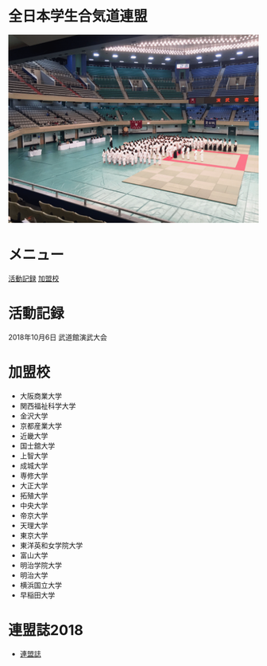 # 全日本学生合気道連盟
![renmei_photo](renmei.png)

# メニュー
[活動記録](README.md#activity)
[加盟校](README.md#university)

<a name='actitvity'></a>
# 活動記録
2018年10月6日 武道館演武大会

<a name='actitvity'></a>
# 加盟校
- 大阪商業大学
- 関西福祉科学大学
- 金沢大学
- 京都産業大学
- 近畿大学
- 国士舘大学
- 上智大学
- 成城大学
- 専修大学
- 大正大学
- 拓殖大学
- 中央大学
- 帝京大学
- 天理大学
- 東京大学
- 東洋英和女学院大学
- 富山大学
- 明治学院大学
- 明治大学
- 横浜国立大学
- 早稲田大学

# 連盟誌2018
- [連盟誌](renmeishi2018.pdf)
